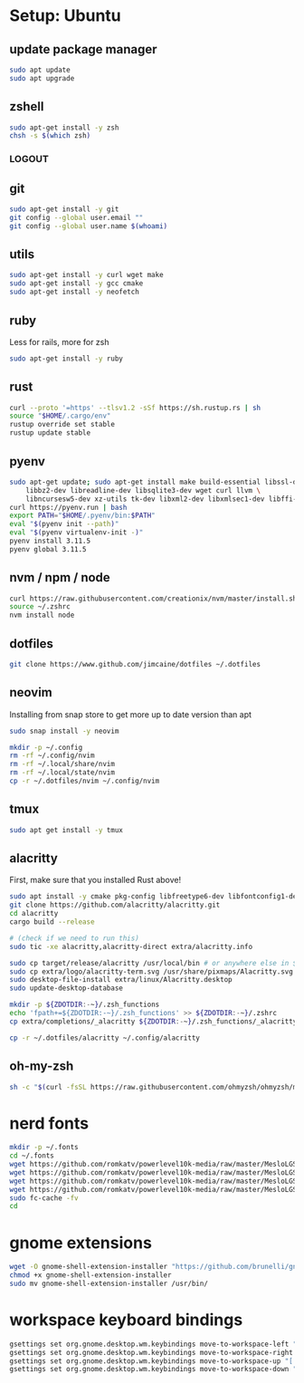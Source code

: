 # Setup: Ubuntu

## update package manager
```bash
sudo apt update
sudo apt upgrade
```

## zshell
```bash
sudo apt-get install -y zsh
chsh -s $(which zsh)
```

### LOGOUT ###


## git
```bash
sudo apt-get install -y git
git config --global user.email ""
git config --global user.name $(whoami)
```

## utils
```bash
sudo apt-get install -y curl wget make
sudo apt-get install -y gcc cmake
sudo apt-get install -y neofetch
```

## ruby
Less for rails, more for zsh
```bash
sudo apt-get install -y ruby
```

## rust
```bash
curl --proto '=https' --tlsv1.2 -sSf https://sh.rustup.rs | sh
source "$HOME/.cargo/env"
rustup override set stable
rustup update stable
```

## pyenv
```bash
sudo apt-get update; sudo apt-get install make build-essential libssl-dev zlib1g-dev \
    libbz2-dev libreadline-dev libsqlite3-dev wget curl llvm \
    libncursesw5-dev xz-utils tk-dev libxml2-dev libxmlsec1-dev libffi-dev liblzma-dev
curl https://pyenv.run | bash
export PATH="$HOME/.pyenv/bin:$PATH"
eval "$(pyenv init --path)"
eval "$(pyenv virtualenv-init -)"
pyenv install 3.11.5
pyenv global 3.11.5
```

## nvm / npm / node
```bash
curl https://raw.githubusercontent.com/creationix/nvm/master/install.sh | bash
source ~/.zshrc
nvm install node
```

## dotfiles
```bash
git clone https://www.github.com/jimcaine/dotfiles ~/.dotfiles
```

## neovim
Installing from snap store to get more up to date version than apt
```bash
sudo snap install -y neovim

mkdir -p ~/.config
rm -rf ~/.config/nvim
rm -rf ~/.local/share/nvim
rm -rf ~/.local/state/nvim
cp -r ~/.dotfiles/nvim ~/.config/nvim
```

## tmux
```bash
sudo apt get install -y tmux
```

## alacritty
First, make sure that you installed Rust above!
```bash
sudo apt install -y cmake pkg-config libfreetype6-dev libfontconfig1-dev libxcb-xfixes0-dev libxkbcommon-dev python3
git clone https://github.com/alacritty/alacritty.git
cd alacritty
cargo build --release

# (check if we need to run this)
sudo tic -xe alacritty,alacritty-direct extra/alacritty.info

sudo cp target/release/alacritty /usr/local/bin # or anywhere else in $PATH
sudo cp extra/logo/alacritty-term.svg /usr/share/pixmaps/Alacritty.svg
sudo desktop-file-install extra/linux/Alacritty.desktop
sudo update-desktop-database

mkdir -p ${ZDOTDIR:-~}/.zsh_functions
echo 'fpath+=${ZDOTDIR:-~}/.zsh_functions' >> ${ZDOTDIR:-~}/.zshrc
cp extra/completions/_alacritty ${ZDOTDIR:-~}/.zsh_functions/_alacritty

cp -r ~/.dotfiles/alacritty ~/.config/alacritty
```


## oh-my-zsh
```bash
sh -c "$(curl -fsSL https://raw.githubusercontent.com/ohmyzsh/ohmyzsh/master/tools/install.sh)"
```

# nerd fonts
```bash
mkdir -p ~/.fonts
cd ~/.fonts
wget https://github.com/romkatv/powerlevel10k-media/raw/master/MesloLGS%20NF%20Regular.ttf
wget https://github.com/romkatv/powerlevel10k-media/raw/master/MesloLGS%20NF%20Bold.ttf
wget https://github.com/romkatv/powerlevel10k-media/raw/master/MesloLGS%20NF%20Italic.ttf
wget https://github.com/romkatv/powerlevel10k-media/raw/master/MesloLGS%20NF%20Bold%20Italic.ttf
sudo fc-cache -fv
cd
```

# gnome extensions
```bash
wget -O gnome-shell-extension-installer "https://github.com/brunelli/gnome-shell-extension-installer/raw/master/gnome-shell-extension-installer"
chmod +x gnome-shell-extension-installer
sudo mv gnome-shell-extension-installer /usr/bin/
```

# workspace keyboard bindings
```bash
gsettings set org.gnome.desktop.wm.keybindings move-to-workspace-left "['<Control>Left']"
gsettings set org.gnome.desktop.wm.keybindings move-to-workspace-right "['<Control>Right']"
gsettings set org.gnome.desktop.wm.keybindings move-to-workspace-up "['<Control>Up']"
gsettings set org.gnome.desktop.wm.keybindings move-to-workspace-down "['<Control>Down']"
```
